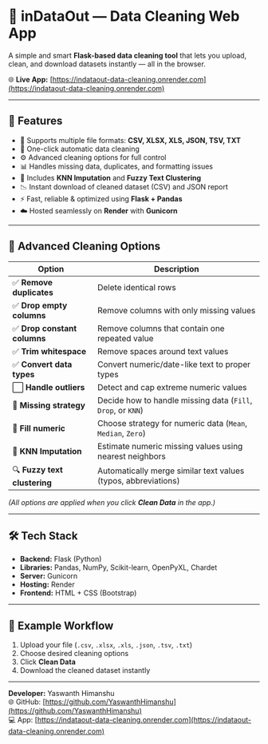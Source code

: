# 🧹 inDataOut — Data Cleaning Web App

A simple and smart **Flask-based data cleaning tool** that lets you upload, clean, and download datasets instantly — all in the browser.

🌐 **Live App:** [https://indataout-data-cleaning.onrender.com](https://indataout-data-cleaning.onrender.com)

---

## 🚀 Features

- 📂 Supports multiple file formats: **CSV, XLSX, XLS, JSON, TSV, TXT**
- 🧽 One-click automatic data cleaning  
- ⚙️ Advanced cleaning options for full control  
- 📊 Handles missing data, duplicates, and formatting issues  
- 🧠 Includes **KNN Imputation** and **Fuzzy Text Clustering**  
- 📉 Instant download of cleaned dataset (CSV) and JSON report  
- ⚡ Fast, reliable & optimized using **Flask + Pandas**  
- ☁️ Hosted seamlessly on **Render** with **Gunicorn**

---

## 🧩 Advanced Cleaning Options

| Option | Description |
|--------|--------------|
| ✅ **Remove duplicates** | Delete identical rows |
| ✅ **Drop empty columns** | Remove columns with only missing values |
| ✅ **Drop constant columns** | Remove columns that contain one repeated value |
| ✅ **Trim whitespace** | Remove spaces around text values |
| ✅ **Convert data types** | Convert numeric/date-like text to proper types |
| ⬜ **Handle outliers** | Detect and cap extreme numeric values |
| 🔧 **Missing strategy** | Decide how to handle missing data (`Fill`, `Drop`, or `KNN`) |
| 🔢 **Fill numeric** | Choose strategy for numeric data (`Mean`, `Median`, `Zero`) |
| 🧠 **KNN Imputation** | Estimate numeric missing values using nearest neighbors |
| 🔍 **Fuzzy text clustering** | Automatically merge similar text values (typos, abbreviations) |

*(All options are applied when you click **Clean Data** in the app.)*

---

## 🛠️ Tech Stack

- **Backend:** Flask (Python)  
- **Libraries:** Pandas, NumPy, Scikit-learn, OpenPyXL, Chardet  
- **Server:** Gunicorn  
- **Hosting:** Render  
- **Frontend:** HTML + CSS (Bootstrap)

---

## 🧠 Example Workflow

1. Upload your file (`.csv`, `.xlsx`, `.xls`, `.json`, `.tsv`, `.txt`)  
2. Choose desired cleaning options  
3. Click **Clean Data**  
4. Download the cleaned dataset instantly  

---

**Developer:** Yaswanth Himanshu  
🌐 GitHub: [https://github.com/YaswanthHimanshu](https://github.com/YaswanthHimanshu)  
💻 App: [https://indataout-data-cleaning.onrender.com](https://indataout-data-cleaning.onrender.com)
